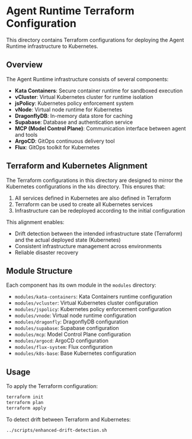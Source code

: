 # Agent Runtime Terraform Configuration

This directory contains Terraform configurations for deploying the Agent Runtime infrastructure to Kubernetes.

## Overview

The Agent Runtime infrastructure consists of several components:

- **Kata Containers**: Secure container runtime for sandboxed execution
- **vCluster**: Virtual Kubernetes cluster for runtime isolation
- **jsPolicy**: Kubernetes policy enforcement system
- **vNode**: Virtual node runtime for Kubernetes
- **DragonflyDB**: In-memory data store for caching
- **Supabase**: Database and authentication service
- **MCP (Model Control Plane)**: Communication interface between agent and tools
- **ArgoCD**: GitOps continuous delivery tool
- **Flux**: GitOps toolkit for Kubernetes

## Terraform and Kubernetes Alignment

The Terraform configurations in this directory are designed to mirror the Kubernetes configurations in the `k8s` directory. This ensures that:

1. All services defined in Kubernetes are also defined in Terraform
2. Terraform can be used to create all Kubernetes services
3. Infrastructure can be redeployed according to the initial configuration

This alignment enables:
- Drift detection between the intended infrastructure state (Terraform) and the actual deployed state (Kubernetes)
- Consistent infrastructure management across environments
- Reliable disaster recovery

## Module Structure

Each component has its own module in the `modules` directory:

- `modules/kata-containers`: Kata Containers runtime configuration
- `modules/vcluster`: Virtual Kubernetes cluster configuration
- `modules/jspolicy`: Kubernetes policy enforcement configuration
- `modules/vnode`: Virtual node runtime configuration
- `modules/dragonfly`: DragonflyDB configuration
- `modules/supabase`: Supabase configuration
- `modules/mcp`: Model Control Plane configuration
- `modules/argocd`: ArgoCD configuration
- `modules/flux-system`: Flux configuration
- `modules/k8s-base`: Base Kubernetes configuration

## Usage

To apply the Terraform configuration:

```bash
terraform init
terraform plan
terraform apply
```

To detect drift between Terraform and Kubernetes:

```bash
../scripts/enhanced-drift-detection.sh
```
